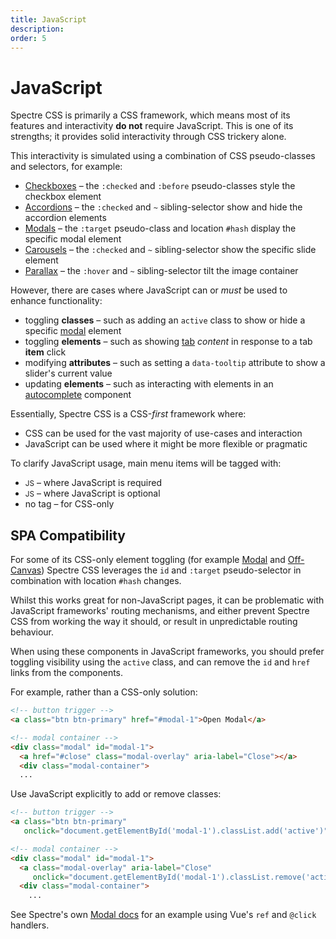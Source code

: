 ```yaml
---
title: JavaScript
description: 
order: 5
---
```


# JavaScript

Spectre CSS is primarily a CSS framework, which means most of its features and interactivity **do not** require JavaScript. This is one of its strengths; it provides solid interactivity through CSS trickery alone.

This interactivity is simulated using a combination of CSS pseudo-classes and selectors, for example:

- [Checkboxes](../elements/forms.md) – the `:checked` and `:before` pseudo-classes style the checkbox element
- [Accordions](../components/accordions.md) – the `:checked` and `~` sibling-selector show and hide the accordion elements
- [Modals](../components/modals.md) – the `:target` pseudo-class and location `#hash` display the specific modal element 
- [Carousels](../experimentals/carousels.md) – the `:checked` and `~` sibling-selector show the specific slide element
- [Parallax](../experimentals/parallax.md) – the `:hover` and `~` sibling-selector tilt the image container 

However, there are cases where JavaScript can or _must_ be used to enhance functionality:

- toggling **classes** – such as adding an `active` class to show or hide a specific [modal](../components/modals.md) element
- toggling **elements** – such as showing [tab](../components/tabs.md) _content_ in response to a tab **item** click
- modifying **attributes** – such as setting a `data-tooltip` attribute to show a slider's current value
- updating **elements** – such as interacting with elements in an [autocomplete](../experimentals/autocomplete.md) component

Essentially, Spectre CSS is a CSS-_first_ framework where:

- CSS can be used for the vast majority of use-cases and interaction
- JavaScript can be used where it might be more flexible or pragmatic 

To clarify JavaScript usage, main menu items will be tagged with:

- <small class="label label-primary">JS</small> – where JavaScript is required
- <small class="label label-secondary">JS</small> – where JavaScript is optional
- no tag – for CSS-only

## SPA Compatibility

For some of its CSS-only element toggling (for example [Modal](../components/modals.md) and [Off-Canvas](../experimentals/off-canvas.md)) Spectre CSS leverages the `id` and `:target` pseudo-selector in combination with location `#hash` changes.

Whilst this works great for non-JavaScript pages, it can be problematic with JavaScript frameworks' routing mechanisms, and either prevent Spectre CSS from working the way it should, or result in unpredictable routing behaviour. 

When using these components in JavaScript frameworks, you should prefer toggling visibility using the `active` class, and can remove the `id` and `href` links from the components.

For example, rather than a CSS-only solution:

```html
<!-- button trigger -->
<a class="btn btn-primary" href="#modal-1">Open Modal</a>

<!-- modal container -->
<div class="modal" id="modal-1">
  <a href="#close" class="modal-overlay" aria-label="Close"></a>
  <div class="modal-container">
  ...
```

Use JavaScript explicitly to add or remove classes:

```html
<!-- button trigger -->
<a class="btn btn-primary"
   onclick="document.getElementById('modal-1').classList.add('active')">Open Modal</a>

<!-- modal container -->
<div class="modal" id="modal-1">
  <a class="modal-overlay" aria-label="Close"
     onclick="document.getElementById('modal-1').classList.remove('active')"></a>
  <div class="modal-container">
    ...
```

See Spectre's own [Modal docs](https://github.com/spectre-org/spectre-docs/blob/main/docs/components/modals.md?plain=1#L15-L20) for an example using Vue's `ref` and `@click` handlers.

